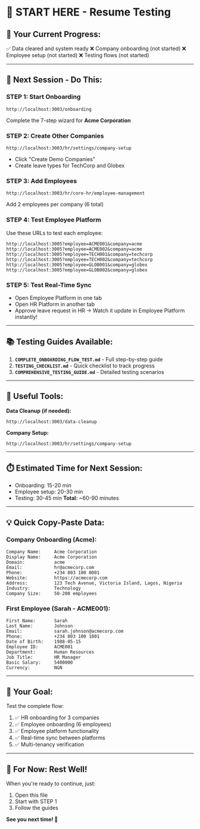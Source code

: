 # 🚀 START HERE - Resume Testing

## 📍 **Your Current Progress:**

✅ Data cleared and system ready
❌ Company onboarding (not started)
❌ Employee setup (not started)
❌ Testing flows (not started)

---

## 🎯 **Next Session - Do This:**

### **STEP 1: Start Onboarding**
```
http://localhost:3003/onboarding
```
Complete the 7-step wizard for **Acme Corporation**

### **STEP 2: Create Other Companies**
```
http://localhost:3003/hr/settings/company-setup
```
- Click "Create Demo Companies"
- Create leave types for TechCorp and Globex

### **STEP 3: Add Employees**
```
http://localhost:3003/hr/core-hr/employee-management
```
Add 2 employees per company (6 total)

### **STEP 4: Test Employee Platform**
Use these URLs to test each employee:
```
http://localhost:3005?employee=ACME001&company=acme
http://localhost:3005?employee=ACME002&company=acme
http://localhost:3005?employee=TECH001&company=techcorp
http://localhost:3005?employee=TECH002&company=techcorp
http://localhost:3005?employee=GLOB001&company=globex
http://localhost:3005?employee=GLOB002&company=globex
```

### **STEP 5: Test Real-Time Sync**
- Open Employee Platform in one tab
- Open HR Platform in another tab
- Approve leave request in HR → Watch it update in Employee Platform instantly!

---

## 📚 **Testing Guides Available:**

1. **`COMPLETE_ONBOARDING_FLOW_TEST.md`** - Full step-by-step guide
2. **`TESTING_CHECKLIST.md`** - Quick checklist to track progress
3. **`COMPREHENSIVE_TESTING_GUIDE.md`** - Detailed testing scenarios

---

## 🔧 **Useful Tools:**

**Data Cleanup (if needed):**
```
http://localhost:3003/data-cleanup
```

**Company Setup:**
```
http://localhost:3003/hr/settings/company-setup
```

---

## ⏱️ **Estimated Time for Next Session:**

- Onboarding: 15-20 min
- Employee setup: 20-30 min
- Testing: 30-45 min
**Total:** ~60-90 minutes

---

## 💡 **Quick Copy-Paste Data:**

### **Company Onboarding (Acme):**
```
Company Name:     Acme Corporation
Display Name:     Acme Corporation
Domain:           acme
Email:            hr@acmecorp.com
Phone:            +234 803 100 0001
Website:          https://acmecorp.com
Address:          123 Tech Avenue, Victoria Island, Lagos, Nigeria
Industry:         Technology
Company Size:     50-200 employees
```

### **First Employee (Sarah - ACME001):**
```
First Name:       Sarah
Last Name:        Johnson
Email:            sarah.johnson@acmecorp.com
Phone:            +234 803 100 1001
Date of Birth:    1988-05-15
Employee ID:      ACME001
Department:       Human Resources
Job Title:        HR Manager
Basic Salary:     5400000
Currency:         NGN
```

---

## 🎯 **Your Goal:**

Test the complete flow:
1. ✅ HR onboarding for 3 companies
2. ✅ Employee onboarding (6 employees)
3. ✅ Employee platform functionality
4. ✅ Real-time sync between platforms
5. ✅ Multi-tenancy verification

---

## 🛌 **For Now: Rest Well!**

When you're ready to continue, just:
1. Open this file
2. Start with STEP 1
3. Follow the guides

**See you next time! 🌙**











